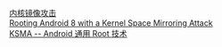 [内核镜像攻击](https://zhuanlan.zhihu.com/p/37939642)  
[Rooting Android 8 with a Kernel Space Mirroring Attack](https://conference.hitb.org/hitbsecconf2018ams/materials/D1T2%20-%20Yong%20Wang%20&%20Yang%20Song%20-%20Rooting%20Android%208%20with%20a%20Kernel%20Space%20Mirroring%20Attack.pdf)  
[KSMA -- Android 通用 Root 技术](https://bbs.pediy.com/thread-248444.htm)  
